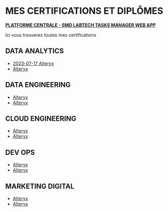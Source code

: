 # MES CERTIFICATIONS ET DIPLÔMES

[**PLATFORME CENTRALE - SMD LABTECH TASKS MANAGER WEB APP**](https://lookerstudio.google.com/u/0/reporting/15699df7-d3bd-4b0f-8834-647745c6f882/page/p_khucsd4had)  

Ici vous trouverez toutes mes certifications

## DATA ANALYTICS
- [2023-07-17 Alteryx]([https://earth.google.com/web](https://www.credly.com/badges/a35bc2bc-8641-4461-979b-264bd2385d51/linked_in?t=ryathr))
- [Alteryx](https://earth.google.com/web)

## DATA ENGINEERING
- [Alteryx](https://earth.google.com/web)
- [Alteryx](https://earth.google.com/web)

## CLOUD ENGINEERING
- [Alteryx](https://earth.google.com/web)
- [Alteryx](https://earth.google.com/web)

## DEV OPS
- [Alteryx](https://earth.google.com/web)
- [Alteryx](https://earth.google.com/web)

## MARKETING DIGITAL
- [Alteryx](https://earth.google.com/web)
- [Alteryx](https://earth.google.com/web)
